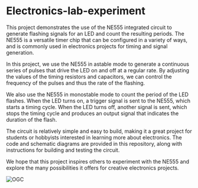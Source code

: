 # Electronics-lab-experiment

This project demonstrates the use of the NE555 integrated circuit to generate flashing signals for an LED and count the resulting periods. The NE555 is a versatile timer chip that can be configured in a variety of ways, and is commonly used in electronics projects for timing and signal generation.

In this project, we use the NE555 in astable mode to generate a continuous series of pulses that drive the LED on and off at a regular rate. By adjusting the values of the timing resistors and capacitors, we can control the frequency of the pulses and thus the rate of the flashing.

We also use the NE555 in monostable mode to count the period of the LED flashes. When the LED turns on, a trigger signal is sent to the NE555, which starts a timing cycle. When the LED turns off, another signal is sent, which stops the timing cycle and produces an output signal that indicates the duration of the flash.

The circuit is relatively simple and easy to build, making it a great project for students or hobbyists interested in learning more about electronics. The code and schematic diagrams are provided in this repository, along with instructions for building and testing the circuit.

We hope that this project inspires others to experiment with the NE555 and explore the many possibilities it offers for creative electronics projects.


![OGC](https://user-images.githubusercontent.com/104760218/227830295-464b4908-8f37-4828-9f26-fe9023c5a18f.gif)
